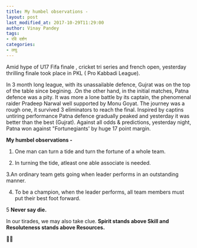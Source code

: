 ```yaml
---
title: My humbel observations -
layout: post
last_modified_at: 2017-10-29T11:29:00
author: Vinay Pandey
tags:
- रवि दर्शन
categories:
- लघु
---
```

Amid hype of U17 Fifa finale , cricket tri series and french open, yesterday thrilling finale took place  in PKL ( Pro Kabbadi League). 


In 3 month long league, with its unassailable defence, Gujrat was on the top of the table since begining. .On the other hand, in the initial matches, Patna defence was a pity. It was more a lone battle by its captain, the phenomenal raider Pradeep Narwal well supported by Monu Goyat. The journey was a rough one, it survived 3  eliminators to reach the final. Inspired by captins untiring performance Patna defence gradually peaked and yesterday it was better than the best (Gujrat).  Against all odds & predictions, yesterday night, Patna won against "Fortunegiants' by huge 17 point margin. 

**My humbel observations -**

1. One man can turn a tide and turn the fortune of a whole team.

2. In turning the tide, atleast one able associate is needed.

3.An ordinary team gets going when leader performs in an outstanding manner.

4. To be a champion, when the leader performs, all team members must put their best foot forward. 

5 **Never say die.** 

In our tirades, we may also take clue. **Spirit stands above Skill and Resoluteness stands above Resources.**

🙏🙏


